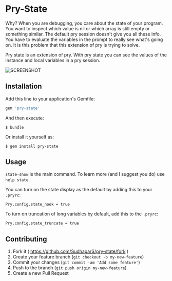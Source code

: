 # Pry-State

Why?
When you are debugging, you care about the state of your program. You want to inspect which value is nil or which array is still empty or something similar. The default pry session doesn't give you all these info. You have to evaluate the variables in the prompt to really see what's going on. It is this problem that this extension of pry is trying to solve.

Pry state is an extension of pry. With pry state you can see the values of the instance and local variables in a pry session.

![SCREENSHOT](https://cloud.githubusercontent.com/assets/1620848/9140567/d57047a4-3d4f-11e5-901e-d508c01c8d52.png)

## Installation

Add this line to your application's Gemfile:

```ruby
gem 'pry-state'
```

And then execute:

    $ bundle

Or install it yourself as:

    $ gem install pry-state

## Usage

`state-show` is the main command. To learn more (and I suggest you do) use `help state`.

You can turn on the state display as the default by adding this to your `.pryrc`:

    Pry.config.state_hook = true

To turn on truncation of long variables by default, add this to the `.pryrc`:

    Pry.config.state_truncate = true


## Contributing

1. Fork it ( https://github.com/SudhagarS/pry-state/fork )
2. Create your feature branch (`git checkout -b my-new-feature`)
3. Commit your changes (`git commit -am 'Add some feature'`)
4. Push to the branch (`git push origin my-new-feature`)
5. Create a new Pull Request
